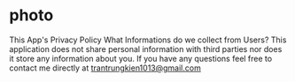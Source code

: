 # photo
This App's Privacy Policy What Informations do we collect from Users? This application does not share personal information with third parties nor does it store any information about you. If you have any questions feel free to contact me directly at trantrungkien1013@gmail.com 
